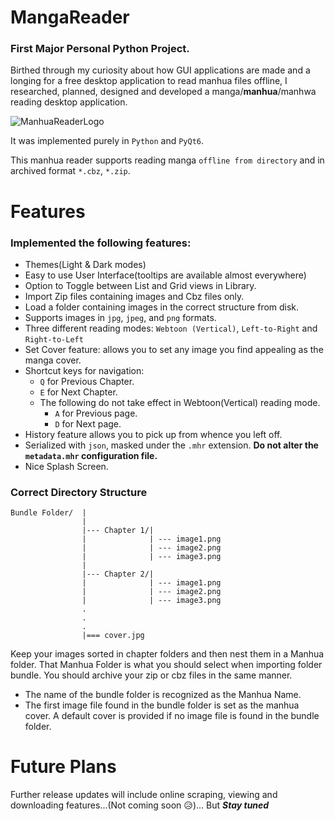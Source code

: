 # MangaReader

### First Major Personal Python Project.

Birthed through my curiosity about how GUI applications are made and a longing for a free desktop application to read manhua files offline, I researched, planned, designed and developed a manga/**manhua**/manhwa reading desktop application.

![ManhuaReaderLogo](https://github.com/i-am-Els/MangaReader/blob/main/mrlogoRound.png?raw=true)


It was implemented purely in `Python` and `PyQt6`.

This manhua reader supports reading manga `offline from directory` and in archived format `*.cbz`, `*.zip`.

# Features

### Implemented the following features:
- Themes(Light & Dark modes) 
- Easy to use User Interface(tooltips are available almost everywhere)
- Option to Toggle between List and Grid views in Library.
- Import Zip files containing images and Cbz files only.
- Load a folder containing images in the correct structure from disk.
- Supports images in `jpg`, `jpeg`, and `png` formats.
- Three different reading modes: `Webtoon (Vertical)`, `Left-to-Right` and `Right-to-Left`
- Set Cover feature: allows you to set any image you find appealing as the manga cover.
- Shortcut keys for navigation: 
    - `Q` for Previous Chapter.
    - `E` for Next Chapter.
    - The following do not take effect in Webtoon(Vertical) reading mode.
        - `A` for Previous page.
        - `D` for Next page.
- History feature allows you to pick up from whence you left off.
- Serialized with `json`, masked under the `.mhr` extension. __Do not alter the `metadata.mhr` configuration file.__
- Nice Splash Screen.


### Correct Directory Structure

    Bundle Folder/  |
                    |
                    |--- Chapter 1/|
                    |              | --- image1.png
                    |              | --- image2.png
                    |              | --- image3.png
                    |
                    |--- Chapter 2/|
                    |              | --- image1.png
                    |              | --- image2.png
                    |              | --- image3.png
                    .
                    .
                    .
                    |=== cover.jpg


Keep your images sorted in chapter folders and then nest them in a Manhua folder. That Manhua Folder is what you should select when importing folder bundle. You should archive your zip or cbz files in the same manner.
- The name of the bundle folder is recognized as the Manhua Name.
- The first image file found in the bundle folder is set as the manhua cover. A default cover is provided if no image file is found in the bundle folder.

# Future Plans
Further release updates will include online scraping, viewing and downloading features...(Not coming soon :disappointed_relieved:)... 
But ***Stay tuned***
